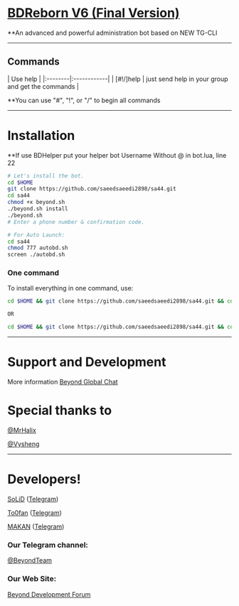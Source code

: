 # [BDReborn V6 (Final Version)](https://telegram.me/BDReborn)

**An advanced and powerful administration bot based on NEW TG-CLI


* * *

## Commands

| Use help |
|:--------|:------------|
| [#!/]help | just send help in your group and get the commands |

**You can use "#", "!", or "/" to begin all commands

* * *

# Installation

**If use BDHelper put your helper bot Username Without @ in bot.lua, line 22

```sh
# Let's install the bot.
cd $HOME
git clone https://github.com/saeedsaeedi2898/sa44.git
cd sa44
chmod +x beyond.sh
./beyond.sh install
./beyond.sh 
# Enter a phone number & confirmation code.

# For Auto Launch:
cd sa44
chmod 777 autobd.sh
screen ./autobd.sh
```
### One command
To install everything in one command, use:
```sh
cd $HOME && git clone https://github.com/saeedsaeedi2898/sa44.git && cd sa44 && chmod +x beyond.sh && ./beyond.sh install && ./beyond.sh

OR

cd $HOME && git clone https://github.com/saeedsaeedi2898/sa44.git && cd sa44 && chmod +x beyond.sh && ./beyond.sh install && chmod 777 autobd.sh && screen ./autobd.sh
```

* * *

# Support and Development

More information [Beyond Global Chat](https://telegram.me/joinchat/AAAAAEIDQ8HTjezV4syUSA)

# Special thanks to
[@MrHalix](https://github.com/MrHalix)

[@Vysheng](https://github.com/vysheng)

* * *

# Developers!

[SoLiD](https://github.com/solid021) ([Telegram](https://telegram.me/SoLiD))

[To0fan](https://github.com/To0fan) ([Telegram](https://telegram.me/ToOfan))

[MAKAN](https://github.com/makanj) ([Telegram](https://telegram.me/MAKAN))


### Our Telegram channel:

[@BeyondTeam](https://telegram.me/BeyondTeam)

### Our Web Site:

[Beyond Development Forum](https://Beyond-Dev.iR)
